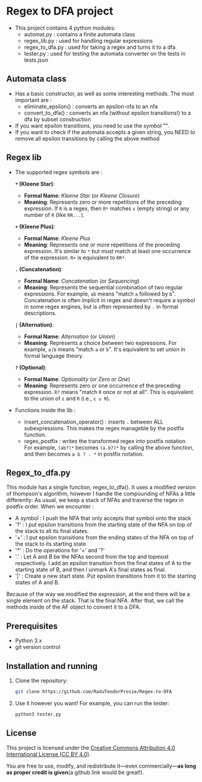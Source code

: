 # Regex to DFA project
- This project contains 4 python modules:
  - automat.py : contains a finite automata class
  - regex_lib.py : used for handling regular expressions
  - regex_to_dfa.py : used for taking a regex and turns it to a dfa
  - tester.py : used for testing the automata converter on the tests in tests.json

## Automata class
- Has a basic constructor, as well as some interesting methods. The most important are :
  - eliminate_epsilon() : converts an epsilon-nfa to an nfa
  - convert_to_dfa() : converts an nfa (without epsilon transitions!) to a dfa by subset construction
- If you want epsilon transitions, you need to use the symbol "".
- If you want to check if the automata accepts a given string, you NEED to remove all epsilon transitions by calling the above method

## Regex lib
- The supported regex symbols are :
  
   **`*` (Kleene Star)**:
   - **Formal Name**: *Kleene Star* (or *Kleene Closure*)  
   - **Meaning**: Represents zero or more repetitions of the preceding expression. If `R` is a regex, then `R*` matches `ε` (empty string) or any number of `R` (like `RR...`).

   **`+` (Kleene Plus)**:
   - **Formal Name**: *Kleene Plus*  
   - **Meaning**: Represents one or more repetitions of the preceding expression. It's similar to `*` but must match at least one occurrence of the expression. `R+` is equivalent to `RR*`.

   **`.` (Concatenation)**:
   - **Formal Name**: *Concatenation* (or *Sequencing*)  
   - **Meaning**: Represents the sequential combination of two regular expressions. For example, `ab` means "match `a` followed by `b`". Concatenation is often implicit in regex and doesn't require a symbol in some regex              engines, but is often represented by `.` in formal descriptions.

   **`|` (Alternation)**:
   - **Formal Name**: *Alternation* (or *Union*)  
   - **Meaning**: Represents a choice between two expressions. For example, `a|b` means "match `a` or `b`". It's equivalent to set union in formal language theory.

   **`?` (Optional)**:
   - **Formal Name**: *Optionality* (or *Zero or One*)  
   - **Meaning**: Represents zero or one occurrence of the preceding expression. `R?` means "match `R` once or not at all". This is equivalent to the union of `ε` and `R` (i.e., `ε ∪ R`).

- Functions inside the lib :
  - insert_concatenation_operator() : inserts `.` between ALL subexpressions. This makes the regex manageble by the postfix function.
  - regex_postfix : writes the transformed regex into postfix notation. For example, `(ab?)*` becomes `(a.b?)*` by calling the above function, and then becomes `a b ? . *` in postfix notation.

## Regex_to_dfa.py
This module has a single function, regex_to_dfa(). It uses a modified version of thompson's algorithm, 
however I handle the compounding of NFAs a little differently: As usual, we keep a stack of NFAs and
traverse the regex in postfix order. When we encounter :
  - A symbol : I push the NFA that only accepts that symbol onto the stack
  - '?' : I put epsilon transitions from the starting state of the NFA on top of the stack to all its final states.
  - '+' : I put epsilon transitions from the ending states of the NFA on top of the stack to its starting state
  - '*' : Do the operations for '+' and '?'
  - '.' : Let A and B be the NFAs second from the top and topmost respectively. I add an epsilon transition from the final states of A to the starting state of B, and then I unmark A's final states as final.
  - '|' : Create a new start state. Put epsilon transitions from it to the starting states of A and B. 

Because of the way we modified the expression, at the end there will be a single element on the stack. That is the final NFA. After that, we call the methods inside of the AF object to convert it to a DFA.
## Prerequisites

- Python 3.x
- git version control

## Installation and running

1. Clone the repository:
   
   ```bash
   git clone https://github.com/RaduTeodorProsie/Regex-to-DFA
   ```

2. Use it however you want! For example, you can run the tester:
   ```bash
   python3 tester.py
   ```
   
## License

This project is licensed under the [Creative Commons Attribution 4.0 International License (CC BY 4.0)](https://creativecommons.org/licenses/by/4.0/).

You are free to use, modify, and redistribute it—even commercially—**as long as proper credit is given**(a github link would be great!).

   
   
